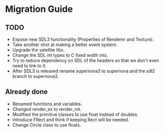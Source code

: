 # Migration Guide
## TODO
* Expose new SDL3 functionality (Properties of Renderer and Texture).
* Take another shot at making a better event system.
* Upgrade the satellite libs.
* Change the SDL int types to C fixed width ints.
* Try to reduce dependency on SDL of the headers so that we don't even need to link to it.
* After SDL3 is released rename supernova3 to supernova and the sdl2 branch to supernova2.

## Already done
* Renamed functions and variables.
* Changed render_ex to render_rot.
* Modified the primitive classes to use float instead of doubles.
* Introduce FRect and think if keeping Rect will be needed.
* Change Circle class to use floats.
